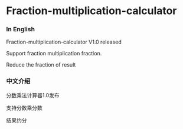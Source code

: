 # Fraction-multiplication-calculator
### In English

  Fraction-multiplication-calculator V1.0 released

  Support fraction multiplication fraction.

  Reduce the fraction of result

### 中文介绍

分数乘法计算器1.0发布

支持分数乘分数

结果约分
